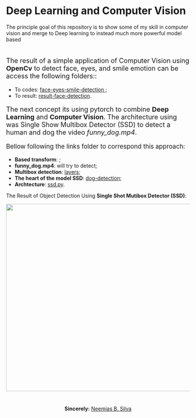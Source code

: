 # Deep Learning and Computer Vision

The principle goal of this repository is to show some of my skill in computer vision and merge to Deep learning to instead much more powerful model based

#
<p style="font-size:18px"> The result of a simple application of Computer Vision using <b>OpenCv</b> to detect face, eyes, and smile emotion can be access the following folders::</p>

<ul>
    <li>To codes: <a href="face-eyes-smile-detection">face-eyes-smile-detection </a>;
    <li>To result: <a href="result-face-detection"> result-face-detection</a>.
</ul>

<p style="font-size:18px">  The next concept its using pytorch to combine <b>Deep Learning</b> and <b>Computer Vision</b>. The architecture using was Single Show Multibox Detector (SSD) to detect a human and dog the video <i>funny_dog.mp4</i>.</p>

<p style="font-size:17px">Bellow following the links folder to correspond this approach:
<ul>
    <li> <b>Based transform</b>: <a href='data'> </a>;
    <li> <b>funny_dog.mp4</b>: will try to detect;
    <li> <b>Multibox detection</b>: <a href="layers">layers</a>;
    <li> <b>The heart of the model SSD</b>: <a href="dog-detection">dog-detection</a>;
    <li> <b>Archtecture</b>: <a href="ssd.py">ssd.py</a>.
</ul>
The Result of Object Detection Using <b>Single Shot Mutibox Detector (SSD)</b>:</p>
<img src='result-dog-detection/result-detect-dog.png' width="512">



#
<p align="center"><b>Sincerely:</b> <a href="https://github.com/neemiasbsilva">Neemias B. Silva</a></p>

#